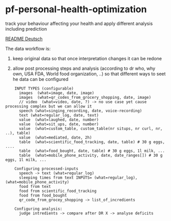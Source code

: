 # pf-personal-health-optimization
track your behaviour affecting your health and apply different analysis including prediction

[README Deutsch](./README-DE.md)

The data workflow is:

1) keep original data so that once interpretation changes it can be redone

2) allow post processing steps and analysis (according to dr who, why own, USA
   FDA, World food organization, ..)
   so that different ways to seet he data can be configured

```
    INPUT TYPES (configurable)
      images  (what=image, date, image)
      images  (what=qr_codes_from_grocery_shopping, date, image)
      // video  (what=video, date, ?) -> no use case yet cause processing complex but we can allow it
      speech (what=singing_recording, date, voice-recording)
      text (what=regular_log, date, text)
      value  (what=laughed, date, number)
      value  (what=sit_ups, date, number)
      value  (what=custom_table, custom_table(nr situps, nr curl, nr, ..), table)
      value  (what=mediated, date, 2h)
      table  (what=scientific_food_tracking, date, table) # 30 g eggs, ....
      table  (what=food_bought, date, table) # 30 g eggs, 1l milk, ...
      table  (what=mobile_phone_activity, date, date_ranges[]) # 30 g eggs, 1l milk, ...

    Configuring processed-inputs
      speech -> text (what=regular_log)
      sleeping times from text INPUTS= (what=regular_log), (what=mobile_phone_activity)
      food from text
      food from scientific_food_tracking
      food from food_bought
      qr_code_from_grocey_shopping -> list_of_incredients

    Configuring analysis:
      judge intredients -> compare after DR X -> analyse deficits

```
